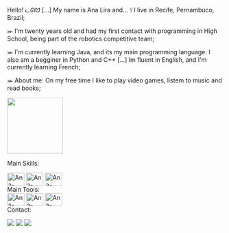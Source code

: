 Hello! ᓚᘏᗢ     [...] My name is Ana Lira and... ⫯ I live in Recife, Pernambuco, Brazil;

⪼ I'm twenty years old and had my first contact with programming in High School, being part of the robotics competitive team;

⪼ I'm currently learning Java, and its my main programming language. I also am a begginer in Python and C++ [...]
Im fluent in English, and I'm currently learning French;

⪼ About me: On my free time I like to play video games, listem to music and read books;

  <div>
  <img height="130cm" src="https://github-readme-stats.vercel.app/api?username=ashtarts&show_icons=true&theme=dark&include_all_commits=true&count_private=true"/>
  <div>  
    
  Main Skills:
  <div>
  <img align="center" alt="Ana-Java" height="30" width="40" src="https://cdn.jsdelivr.net/gh/devicons/devicon/icons/java/java-original.svg" />
  <img align="center" alt="Ana-Java" height="30" width="40" src="https://cdn.jsdelivr.net/gh/devicons/devicon/icons/python/python-original-wordmark.svg" />
  <img align="center" alt="Ana-Java" height="30" width="40" src="https://cdn.jsdelivr.net/gh/devicons/devicon/icons/c/c-original.svg" />
 <div>
  Main Tools:
     <div>
    <img align="center" alt="Ana-Java" height="30" width="40" src="https://cdn.jsdelivr.net/gh/devicons/devicon/icons/intellij/intellij-original.svg" />
    <img align="center" alt="Ana-Java" height="30" width="40" src="https://cdn.jsdelivr.net/gh/devicons/devicon/icons/pycharm/pycharm-original.svg" />
     <img align="center" alt="Ana-Java" height="30" width="40" src="https://cdn.jsdelivr.net/gh/devicons/devicon/icons/vscode/vscode-original-wordmark.svg" />
 
 <div>
Contact:

   <a href="https://www.instagram.com/ashtarts" target="blank"><img src="https://img.shields.io/badge/Instagram-E4405F?style=for-the-badge&logo=instagram&logoColor=white" target="blank"></a>
   <a href="mailto:anadelira1001@gmail.com" target="blank"><img src="https://img.shields.io/badge/Gmail-D14836?style=for-the-badge&logo=gmail&logoColor=white" target="blank"></a>
   <a href="https://www.linkedin.com/in/ana-lira-1103b7246/" target="blank"><img src="https://img.shields.io/badge/LinkedIn-0077B5?style=for-the-badge&logo=linkedin&logoColor=white" target="blank"></a>
 <div>
   

 
   
          
                                                                                                                                    
